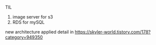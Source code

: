 TIL

1. image server for s3 
2. RDS for mySQL 

new architecture applied 
detail in https://skyler-world.tistory.com/178?category=949350

